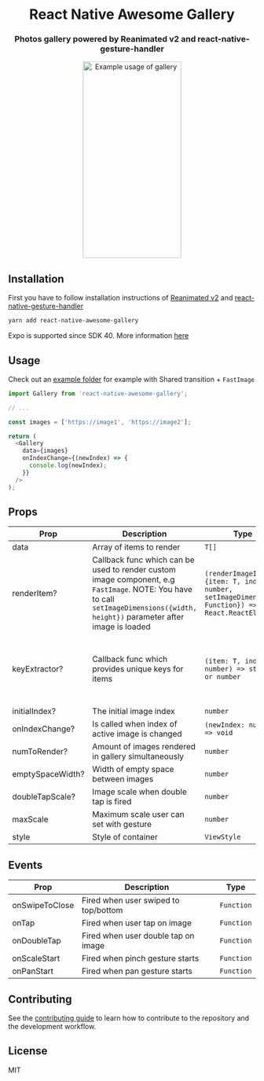 <p align="center">
  <h1 align="center">React Native Awesome Gallery</h1>
  <h3 align="center">Photos gallery powered by Reanimated v2 and react-native-gesture-handler</h3>
</p>

<p align="center">
  <img width="200" height="400" src="./example.gif" alt="Example usage of gallery">
</p>

## Installation

First you have to follow installation instructions of [Reanimated v2](https://docs.swmansion.com/react-native-reanimated/) and [react-native-gesture-handler](https://docs.swmansion.com/react-native-gesture-handler/)

```sh
yarn add react-native-awesome-gallery
```

Expo is supported since SDK 40. More information [here](https://docs.expo.io/versions/latest/sdk/reanimated/)

## Usage

Check out an [example folder](./example) for example with Shared transition + `FastImage`

```js
import Gallery from 'react-native-awesome-gallery';

// ...

const images = ['https://image1', 'https://image2'];

return (
  <Gallery
    data={images}
    onIndexChange={(newIndex) => {
      console.log(newIndex);
    }}
  />
);
```

## Props

| Prop             | Description                                                                                                                                                                     | Type                                                                                              | Default                                                                |
| ---------------- | ------------------------------------------------------------------------------------------------------------------------------------------------------------------------------- | ------------------------------------------------------------------------------------------------- | ---------------------------------------------------------------------- |
| data             | Array of items to render                                                                                                                                                        | `T[]`                                                                                             | `undefined`                                                            |
| renderItem?      | Callback func which can be used to render custom image component, e.g `FastImage`. NOTE: You have to call `setImageDimensions({width, height})` parameter after image is loaded | `(renderImageInfo: {item: T, index: number, setImageDimensions: Function}) => React.ReactElement` | `undefined`                                                            |
| keyExtractor?    | Callback func which provides unique keys for items                                                                                                                              | `(item: T, index: number) => string or number`                                                    | Takes `id` or `key` or `_id` from `Item`, otherwise puts `Item` as key |
| initialIndex?    | The initial image index                                                                                                                                                         | `number`                                                                                          | `0`                                                                    |
| onIndexChange?   | Is called when index of active image is changed                                                                                                                                 | `(newIndex: number) => void`                                                                      | `undefined`                                                            |
| numToRender?     | Amount of images rendered in gallery simultaneously                                                                                                                             | `number`                                                                                          | `5`                                                                    |
| emptySpaceWidth? | Width of empty space between images                                                                                                                                             | `number`                                                                                          | `30`                                                                   |
| doubleTapScale?  | Image scale when double tap is fired                                                                                                                                            | `number`                                                                                          | `3`                                                                    |
| maxScale         | Maximum scale user can set with gesture                                                                                                                                         | `number`                                                                                          | `6`                                                                    |
| style            | Style of container                                                                                                                                                              | `ViewStyle`                                                                                       | `undefined`                                                            |

## Events

| Prop           | Description                          | Type       |
| -------------- | ------------------------------------ | ---------- |
| onSwipeToClose | Fired when user swiped to top/bottom | `Function` |
| onTap          | Fired when user tap on image         | `Function` |
| onDoubleTap    | Fired when user double tap on image  | `Function` |
| onScaleStart   | Fired when pinch gesture starts      | `Function` |
| onPanStart     | Fired when pan gesture starts        | `Function` |

## Contributing

See the [contributing guide](CONTRIBUTING.md) to learn how to contribute to the repository and the development workflow.

## License

MIT

